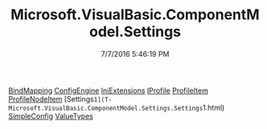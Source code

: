﻿---
title: Microsoft.VisualBasic.ComponentModel.Settings
date: 7/7/2016 5:46:19 PM
---

[BindMapping](T-Microsoft.VisualBasic.ComponentModel.Settings.BindMapping.html)
[ConfigEngine](T-Microsoft.VisualBasic.ComponentModel.Settings.ConfigEngine.html)
[IniExtensions](T-Microsoft.VisualBasic.ComponentModel.Settings.IniExtensions.html)
[IProfile](T-Microsoft.VisualBasic.ComponentModel.Settings.IProfile.html)
[ProfileItem](T-Microsoft.VisualBasic.ComponentModel.Settings.ProfileItem.html)
[ProfileNodeItem](T-Microsoft.VisualBasic.ComponentModel.Settings.ProfileNodeItem.html)
[Settings`1](T-Microsoft.VisualBasic.ComponentModel.Settings.Settings`1.html)
[SimpleConfig](T-Microsoft.VisualBasic.ComponentModel.Settings.SimpleConfig.html)
[ValueTypes](T-Microsoft.VisualBasic.ComponentModel.Settings.ValueTypes.html)

